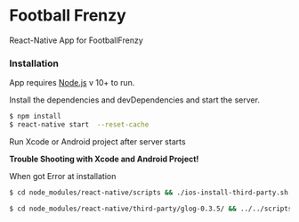 # Football Frenzy
React-Native App for FootballFrenzy

### Installation

App requires [Node.js](https://nodejs.org/) v 10+ to run.

Install the dependencies and devDependencies and start the server.

```sh
$ npm install
$ react-native start  --reset-cache
```
Run Xcode or Android project after server starts

**Trouble Shooting with Xcode and Android Project!**

When got Error at installation 

```sh
$ cd node_modules/react-native/scripts && ./ios-install-third-party.sh && cd ../../../

$ cd node_modules/react-native/third-party/glog-0.3.5/ && ../../scripts/ios-configure-glog.sh && cd ../../../../
```
